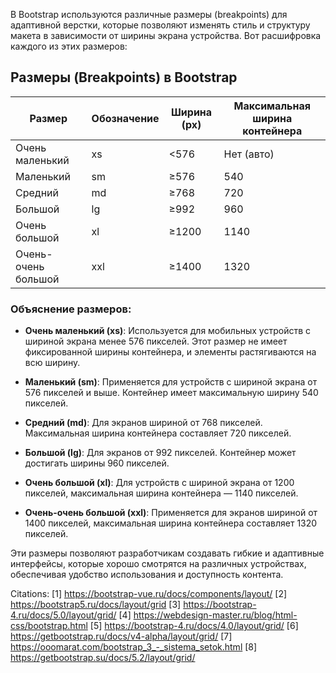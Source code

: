 В Bootstrap используются различные размеры (breakpoints) для адаптивной верстки, которые позволяют изменять стиль и структуру макета в зависимости от ширины экрана устройства. Вот расшифровка каждого из этих размеров:

## Размеры (Breakpoints) в Bootstrap

| **Размер** | **Обозначение** | **Ширина (px)** | **Максимальная ширина контейнера** |
|------------|------------------|------------------|-------------------------------------|
| Очень маленький | xs               | <576             | Нет (авто)                          |
| Маленький      | sm               | ≥576             | 540                                 |
| Средний       | md               | ≥768             | 720                                 |
| Большой       | lg               | ≥992             | 960                                 |
| Очень большой  | xl               | ≥1200            | 1140                                |
| Очень-очень большой | xxl          | ≥1400            | 1320                                |

### Объяснение размеров:

- **Очень маленький (xs)**: Используется для мобильных устройств с шириной экрана менее 576 пикселей. Этот размер не имеет фиксированной ширины контейнера, и элементы растягиваются на всю ширину.
  
- **Маленький (sm)**: Применяется для устройств с шириной экрана от 576 пикселей и выше. Контейнер имеет максимальную ширину 540 пикселей.

- **Средний (md)**: Для экранов шириной от 768 пикселей. Максимальная ширина контейнера составляет 720 пикселей.

- **Большой (lg)**: Для экранов от 992 пикселей. Контейнер может достигать ширины 960 пикселей.

- **Очень большой (xl)**: Для устройств с шириной экрана от 1200 пикселей, максимальная ширина контейнера — 1140 пикселей.

- **Очень-очень большой (xxl)**: Применяется для экранов шириной от 1400 пикселей, максимальная ширина контейнера составляет 1320 пикселей.

Эти размеры позволяют разработчикам создавать гибкие и адаптивные интерфейсы, которые хорошо смотрятся на различных устройствах, обеспечивая удобство использования и доступность контента.

Citations:
[1] https://bootstrap-vue.ru/docs/components/layout/
[2] https://bootstrap5.ru/docs/layout/grid
[3] https://bootstrap-4.ru/docs/5.0/layout/grid/
[4] https://webdesign-master.ru/blog/html-css/bootstrap.html
[5] https://bootstrap-4.ru/docs/4.0/layout/grid/
[6] https://getbootstrap.ru/docs/v4-alpha/layout/grid/
[7] https://ooomarat.com/bootstrap_3_-_sistema_setok.html
[8] https://getbootstrap.su/docs/5.2/layout/grid/